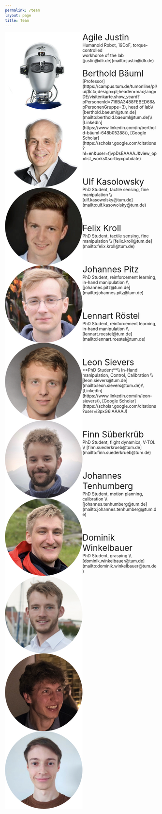 ```yaml
---
permalink: /team
layout: page
title: Team
---
```



<img align="left" src="../assets/imgs/group/agile-justin.jpeg" class="group">
<div class="member-details" markdown="1">
<span style="font-size:2.0em;">Agile Justin</span> <br/>
Humanoid Robot, 19DoF, torque-controlled <br/>
workhorse of the lab <br/>
[justin@dlr.de](mailto:justin@dlr.de) <br/>
</div>
<br/>

<img align="left" src="../assets/imgs/group/baeuml-berthold.jpeg" class="group">
<div class="member-details" markdown="1">
<span style="font-size:2.0em;">Berthold Bäuml</span> <br/>
[Professor](https://campus.tum.de/tumonline/pl/ui/$ctx;design=pl;header=max;lang=DE/visitenkarte.show_vcard?pPersonenId=716BA3488FEBED66&pPersonenGruppe=3), head of lab\\
[berthold.baeuml@tum.de](mailto:berthold.baeuml@tum.de)\\
[LinkedIn](https://www.linkedin.com/in/berthold-bäuml-648b05288/),  [Google Scholar](https://scholar.google.com/citations?hl=en&user=fjvpDsEAAAAJ&view_op=list_works&sortby=pubdate)
</div>
<br/><br/><br/>

<img align="left" src="../assets/imgs/group/kasolowsky-ulf.jpeg" class="group">
<div class="member-details" markdown="1">
<span style="font-size:2.0em;">Ulf Kasolowsky</span> <br/>
PhD Student, tactile sensing, fine manipulation \\
[ulf.kasowolsky@tum.de](mailto:ulf.kasowolsky@tum.de)
</div>
<br/><br/><br/>

<img align="left" src="../assets/imgs/group/kroll-felix.jpeg" class="group">
<div class="member-details" markdown="1">
<span style="font-size:2.0em;">Felix Kroll</span> <br/>
PhD Student, tactile sensing, fine manipulation \\
[felix.kroll@tum.de](mailto:felix.kroll@tum.de)
</div>
<br/><br/><br/>

<img align="left" src="../assets/imgs/group/pitz-johannes.jpeg" class="group">
<div class="member-details" markdown="1">
<span style="font-size:2.0em;">Johannes Pitz</span> <br/>
PhD Student, reinforcement learning, in-hand manipulation \\
[johannes.pitz@tum.de](mailto:johannes.pitz@tum.de)
</div>
<br/><br/><br/>

<img align="left" src="../assets/imgs/group/roestel-lennart.jpeg" class="group">
<div class="member-details" markdown="1">
<span style="font-size:2.0em;">Lennart Röstel </span> <br/>
PhD Student, reinforcement learning, in-hand manipulation \\
[lennart.roestel@tum.de](mailto:lennart.roestel@tum.de)
</div>
<br/><br/><br/>

<img align="left" src="../assets/imgs/group/sievers-leon.jpeg" class="group">
<div class="member-details" markdown="1">
<span style="font-size:2.0em;">Leon Sievers</span> <br/>
**PhD Student**\\
In-Hand manipulation, Control, Calibration \\
[leon.sievers@tum.de](mailto:leon.sievers@tum.de)\\
[LinkedIn](https://www.linkedin.com/in/leon-sievers/),  [Google Scholar](https://scholar.google.com/citations?user=i3pxG6IAAAAJ)
</div>
<br/><br/><br/>

<img align="left" src="../assets/imgs/group/suederkrueb-finn.jpeg" class="group">
<div class="member-details" markdown="1">
<span style="font-size:2.0em;">Finn Süberkrüb</span> <br/>
PhD Student, flight dynamics, V-TOL \\
[finn.suederkrueb@tum.de](mailto:finn.suederkrueb@tum.de)
</div>
<br/><br/><br/>

<img align="left" src="../assets/imgs/group/tenhumberg-johannes.jpeg" class="group">
<div class="member-details" markdown="1">
<span style="font-size:2.0em;">Johannes Tenhumberg</span> <br/>
PhD Student, motion planning, calibration \\
[johannes.tenhumberg@tum.de](mailto:johannes.tenhumberg@tum.de)
</div>
<br/><br/><br/>

<img align="left" src="../assets/imgs/group/winkelbauer-dominik.jpeg" class="group">
<div class="member-details" markdown="1">
<span style="font-size:2.0em;">Dominik Winkelbauer</span> <br/>
PhD Student, grasping \\
[dominik.winkelbauer@tum.de](mailto:dominik.winkelbauer@tum.de)
</div>